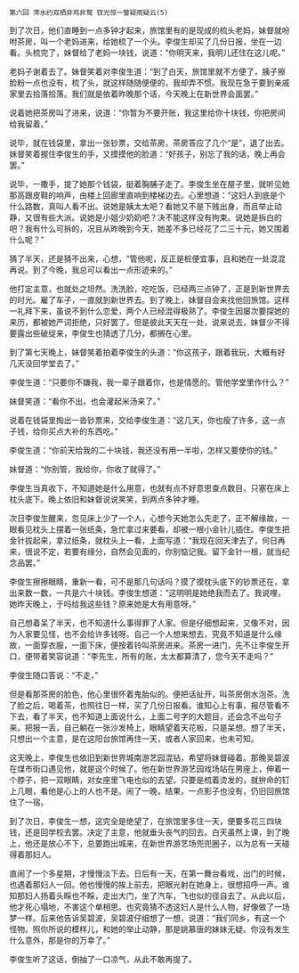     第六回 萍水约双栖非鸡非鹜 钗光惊一瞥疑雨疑云(5) 

   到了次日，他们直睡到一点多钟才起来，旅馆里有的是现成的梳头老妈，妹督就吩咐茶房，叫一个老妈进来，给她梳了一个头。李俊生却买了几份日报，坐在一边看。头梳完了，妹督给了老妈一块钱，说道：“你明天来，我明儿还住在这儿呢。”

   老妈子谢着去了。妹督笑着对李俊生道：“到了白天，旅馆里就不方便了，胰子擦脸粉一点也没有，梳了头，就这样随随便便的，我却弄不惯。我现在急于要到亲戚家里去拾落拾落。我们就是依着昨晚那个话，今天晚上在新世界会面罢。”

   说着她把茶房叫了进来，说道：“你暂为不要开账，我这里给你十块钱，你把房间给我留着。”

   说毕，就在钱袋里，拿出一张钞票，交给茶房。茶房答应了几个“是”，退了出去。妹督笑着握住李俊生的手，又摸摸他的脸道：“好孩子，别忘了我的话，晚上再会罢。”

   说毕，一撒手，提了她那个钱袋，挺着胸脯子走了。李俊生坐在屋子里，就听见她那高跟皮鞋的响声，由楼上回廊里直响到楼梯边去。心里想道：“这妇人到底是个什么路数，真叫人看不出。说她是姨太太吧？看她又不是下贱出身，而且举止动静，又很有些大派。说她是小姐少奶奶吧？决不能这样没有拘束。说她是拆白的吧？我有什么可拆的，况且从昨晚到今天，她差不多已经花了二三十元，她又围着什么呢？”

   猜了半天，还是猜不出来，心想，“管他呢，反正是桩便宜事，且和她在一处混混再说。到了今晚，我总可以看出一点形迹来的。”

   他打定主意，也就处之坦然。洗洗脸，吃吃饭，已经两三点钟了，正是到新世界去的时光。雇了车子，一直就到新世界去。到了晚上，妹督自会来找他回旅馆。这样一礼拜下来，虽说不到什么恋爱，两个人已经混得极熟了。李俊生因屡次要探她的来历，都被她严词拒绝，只好罢了。但是彼此天天在一处，说来说去，妹督少不得要露出些破绽来，李俊生也猜透了几分，都搁在心里。

   到了第七天晚上，妹督笑着拍着李俊生的头道：“你这孩子，跟着我玩，大概有好几天没回学堂去了。”

   李俊生道：“只要你不嫌我，我一辈子跟着你，也是情愿的。管他学堂里作什么？”

   妹督笑道：“看你不出，也会灌起米汤来了。”

   说着在钱袋里掏出一沓钞票来，交给李俊生道：“这几天，你也瘦了许多，这一点子钱，给你买点大补的东西吃。”

   李俊生道：“你前天给我的二十块钱，我还没有用一半啦，怎样又要使你的钱。”

   妹督道：“你别管，我给你，你收了就得了。”

   李俊生当真收下，不知道她是什么用意，也就有点不好意思查点数目，只塞在床上枕头底下。晚上依旧和妹督说说笑笑，到两点多钟才睡。

   次日李俊生醒来，忽见床上少了一个人，心想今天她怎么先走了，正不解缘故，一眼看见枕头上摆着一张纸条，急忙拿过来要看，却被一根小金针儿插住。李俊生把金针拔起来，拿过纸条，就枕头上一看，上面写道：“我现在回天津去了，何日再来，很说不定，若要有缘分，自然会见面的，你别惦记我。留下金针一根，就当纪念品罢。”

   李俊生擦擦眼睛，重新一看，可不是那几句话吗？摸了摸枕头底下的钞票还在，拿出来数一数，一共是六十块钱。李俊生想道：“这明明是她绝我而去了。我说哩，她昨天晚上，于吗给我这些钱？原来她是大有用意呀。”

   自己想着呆了半天，也不知道什么事得罪了人家。但是仔细想起来，又像不对，因为人家要见怪，也不会给许多钱呀。自己一个人想来想去，究竟不知道是什么缘故，一面穿衣服，一面下床，便按着铃叫茶房进来。茶房一进门，先不让李俊生开口，便带着笑容说道：“李先生，所有的账，太太都算清了，您今天不走吗？”

   李俊生随口答说：“不走，”

   但是看那茶房的脸色，他心里很怀着鬼胎似的。便把话扯开，叫茶房倒水泡茶。洗了脸之后，喝着茶，也照往日一样，买了几份日报看。谁知心上有事，报尽管看不下去，看了半天，也不知道上面说什么，上面二号字的大题目，还会念不出句子来。把报一丢，自己躺在一张沙发椅上，眼睛望着天花板，只是呆想。想了半天，只想出一个主意，是在这阳台旅馆再住一天，或者人家回来，也未可知。

   这天晚上，李俊生也依旧到新世界城南游艺园混钻，希望将妹督碰着。那晚吴碧波在煤市街口遇见他，就是这个时候了。他在新世界游艺园戏场站在男座上，伸着一个脖子，把一双眼睛，对女座里飞电也似的去望。只要是梳着烫发的，就拚命的钉上几眼，看他是心上的人也不是。闹了一晚，结果，一点影子也没有，仍旧回旅馆住了一宿。

   到了次日，李俊生一想，这完全是绝望了，在旅馆里多住一天，便要多花三四块钱，还是回学校去罢。决定了主意，他就垂头丧气的回去。白天虽然上课，到了晚上，他还是放心不下，总要跑出城来，在新世界游艺场兜兜圈子，以为总有一天碰得着那妇人。

   直闹了一个多星期，才慢慢淡下去。日后有一天，在第一舞台看戏，出门的时候，也遇着那妇人一回。他也慢慢的挨上前去，把眼光射在她身上，很想招呼一声。谁知那妇人扬着头睬也不睬，走出大门，坐了汽车，飞也似的径自去了。从此以后，他才死心塌地，不害这个单相思。也究竟猜不透这妇人是什么人物，好像做了一场梦一样。后来他告诉吴碧波，吴碧波仔细想了一想，说道：“我们同乡，有这一个怪物。照你所说的模样儿，和她的举止动静，那是姚慕唐的妹妹无疑。你没有发生什么意外，那是你的万幸了。”

   李俊生听了这话，倒抽了一口凉气，从此不敢再提了。

